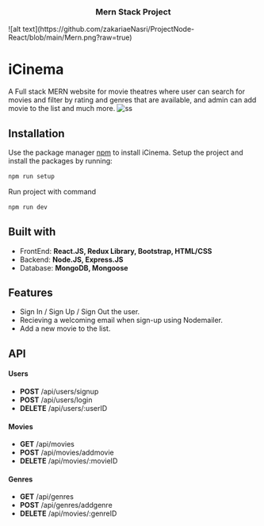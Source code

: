  <h3 align="center">Mern Stack Project</h3>
 ![alt text](https://github.com/zakariaeNasri/ProjectNode-React/blob/main/Mern.png?raw=true)

# iCinema
A Full stack MERN website for movie theatres where user can search for movies and filter by rating and genres that are available,
and admin can add movie to the list and much more.
<img width="1438" alt="ss" src="https://user-images.githubusercontent.com/25881325/67157291-7e05dc00-f32a-11e9-8d0e-00e6ecda5b7d.png">



<h2>Installation </h2>

Use the package manager [npm](https://www.npmjs.com/) to install iCinema.
Setup the project and install the packages by running: 
```bash
npm run setup
```
 Run project with command
```bash
npm run dev
```
 
<h2> Built with  </h2>
<ul>
  <li>FrontEnd: <b> React.JS, Redux Library, Bootstrap, HTML/CSS </b></li>
  <li>Backend:  <b> Node.JS, Express.JS </b> </li>
  <li>Database: <b> MongoDB, Mongoose </b> </li>
</ul>

<h2> Features </h2>
<ul>
  <li> Sign In / Sign Up / Sign Out the user. </li>
  <li> Recieving a welcoming email when sign-up using Nodemailer. </li>
  <li> Add a new movie to the list.</li>
</ul>



<h2> API </h2>
<h4> Users </h4>
<ul>
  <li> <b>POST</b> /api/users/signup </li>
  <li> <b>POST</b>  /api/users/login  </li>
  <li> <b>DELETE</b>  /api/users/:userID </li>
</ul>

<h4> Movies </h4>
<ul>
  <li> <b>GET</b> /api/movies </li>
  <li> <b>POST</b> /api/movies/addmovie </li>
  <li> <b>DELETE</b> /api/movies/:movieID </li>
</ul>

<h4> Genres </h4>
<ul>
  <li> <b>GET</b> /api/genres </li>
  <li> <b>POST</b> /api/genres/addgenre </li>
  <li> <b>DELETE</b> /api/movies/:genreID </li>
</ul>
